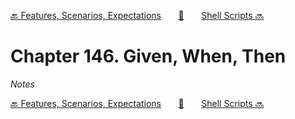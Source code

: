 [🔙 Features, Scenarios, Expectations][previous-chapter]&nbsp;&nbsp;&nbsp;&nbsp;&nbsp;&nbsp;&nbsp;[🏡][readme]&nbsp;&nbsp;&nbsp;&nbsp;&nbsp;&nbsp;&nbsp;[Shell Scripts 🔜][upcoming-chapter]

# Chapter 146. Given, When, Then

_Notes_

[🔙 Features, Scenarios, Expectations][previous-chapter]&nbsp;&nbsp;&nbsp;&nbsp;&nbsp;&nbsp;&nbsp;[🏡][readme]&nbsp;&nbsp;&nbsp;&nbsp;&nbsp;&nbsp;&nbsp;[Shell Scripts 🔜][upcoming-chapter]

[readme]: README.md
[previous-chapter]: ch145-features-scenarios-expectations.md
[upcoming-chapter]: ch147-shell-scripts.md